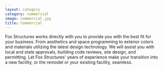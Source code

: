 ```yaml
---
layout: category
category: commercial
image: commercial.jpg
title: Commercial
---
```


Fox Structures works directly with you to provide you with the best fit for your business. From aesthetics and space programming to exterior colors and materials utilizing the latest design technology. We will assist you with local and state approvals, building code reviews, site design, and permitting. Let Fox Structures' years of experience make your transition into a new facility, or the remodel or your existing facility, seamless.
